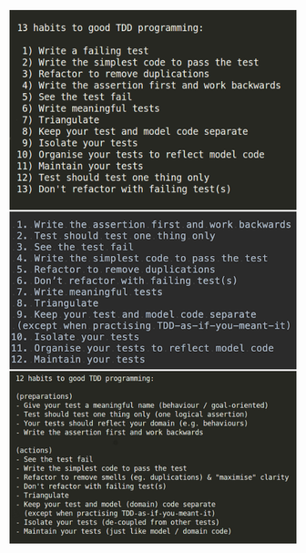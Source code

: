 ![Original version with 13 habits](./01-original-version-13-habits.png "Original version with 13 habits") 
<br/>
![Partially refined version with 12 habits](./02-partially-refined-version-12-habits.png "Partially refined version with 12 habits")
<br/>
![Fully refined version with 12 habits](./03-fully-refined-version-12-habits.png "Fully refined version with 12 habits")
